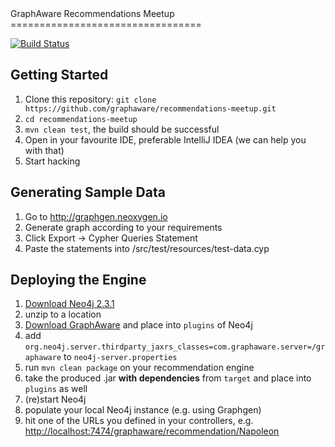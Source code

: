 <a name="top"/>
GraphAware Recommendations Meetup
=================================

[![Build Status](https://travis-ci.org/graphaware/recommendations-meetup.png)](https://travis-ci.org/graphaware/recommendations-meetup)

Getting Started
---------------

1. Clone this repository: `git clone https://github.com/graphaware/recommendations-meetup.git`
2. `cd recommendations-meetup`
3. `mvn clean test`, the build should be successful
4. Open in your favourite IDE, preferable IntelliJ IDEA (we can help you with that)
5. Start hacking

Generating Sample Data
----------------------

1. Go to http://graphgen.neoxygen.io
2. Generate graph according to your requirements
3. Click Export -> Cypher Queries Statement
4. Paste the statements into /src/test/resources/test-data.cyp

Deploying the Engine
--------------------

1. [Download Neo4j 2.3.1](http://neo4j.com/download-thanks/?edition=community&release=2.3.1&flavour=unix)
2. unzip to a location
3. [Download GraphAware](http://graphaware.com/downloads/graphaware-server-all-2.3.1.37.jar) and place into `plugins` of Neo4j
4. add `org.neo4j.server.thirdparty_jaxrs_classes=com.graphaware.server=/graphaware` to `neo4j-server.properties`
5. run `mvn clean package` on your recommendation engine
6. take the produced .jar **with dependencies** from `target` and place into `plugins` as well
7. (re)start Neo4j
8. populate your local Neo4j instance (e.g. using Graphgen)
9. hit one of the URLs you defined in your controllers, e.g. [http://localhost:7474/graphaware/recommendation/Napoleon](http://localhost:7474/graphaware/recommendation/Napoleon)
